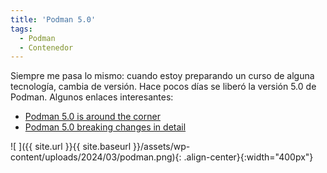 ```yaml
---
title: 'Podman 5.0'
tags: 
  - Podman
  - Contenedor
---
```

Siempre me pasa lo mismo: cuando estoy preparando un curso de alguna tecnología, cambia de versión. Hace pocos días se liberó la versión 5.0 de Podman. Algunos enlaces interesantes:

* [Podman 5.0 is around the corner](https://blog.podman.io/2024/03/podman-5-0-is-around-the-corner/)
* [Podman 5.0 breaking changes in detail](https://blog.podman.io/2024/03/podman-5-0-breaking-changes-in-detail/)

![ ]({{ site.url }}{{ site.baseurl }}/assets/wp-content/uploads/2024/03/podman.png){: .align-center}{:width="400px"}